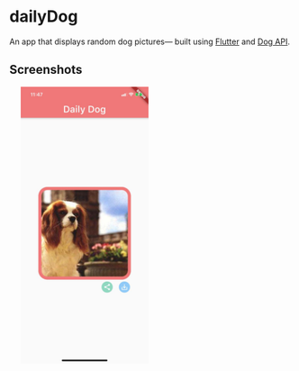 # dailyDog

An app that displays random dog pictures&mdash; built using [Flutter](https://flutter.dev/) and [Dog API](https://dog.ceo/dog-api//).

## Screenshots

<img alt='app icon' src='imgs/view.jpeg' width='45%' hspace='20'/>
